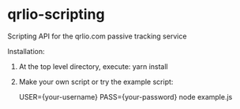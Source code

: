 # qrlio-scripting
Scripting API for the qrlio.com passive tracking service

Installation:

1. At the top level directory, execute:
   yarn install

2. Make your own script or try the example script:

   USER={your-username} PASS={your-password} node example.js


